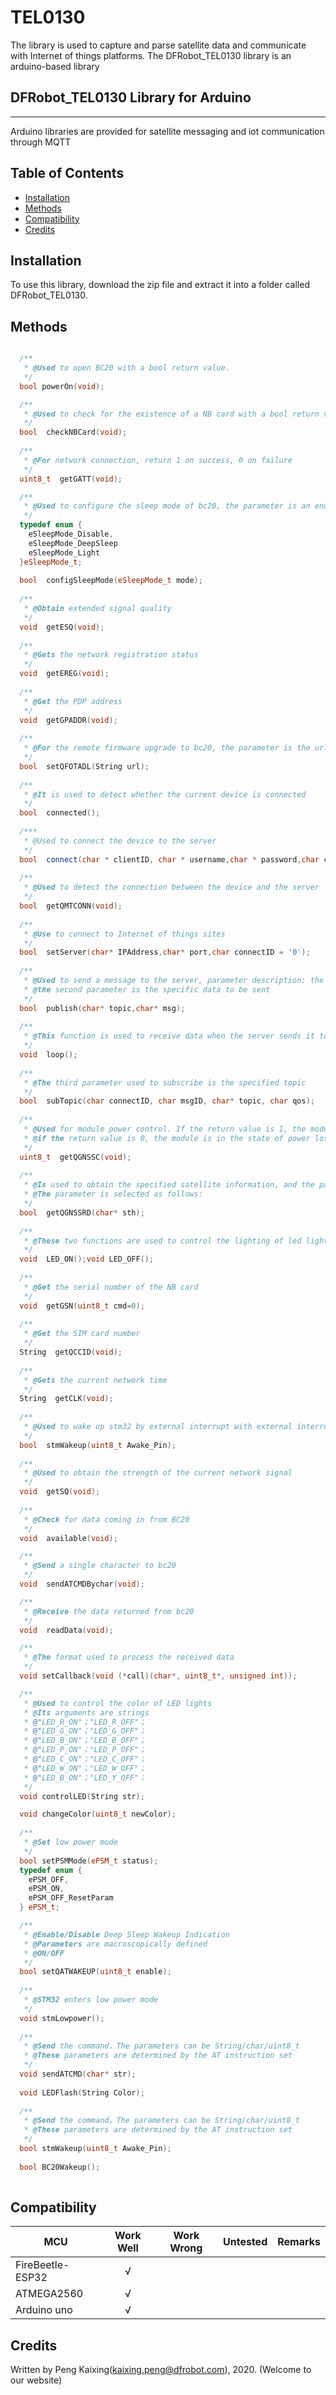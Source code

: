 # TEL0130
The library is used to capture and parse satellite data and communicate with Internet of things platforms.
The DFRobot_TEL0130 library is an arduino-based library

## DFRobot_TEL0130 Library for Arduino
---------------------------------------------------------
Arduino libraries are provided for satellite messaging and iot communication through MQTT

## Table of Contents

* [Installation](#installation)
* [Methods](#methods)
* [Compatibility](#compatibility)
* [Credits](#credits)

<snippet>
<content>

## Installation

To use this library, download the zip file and extract it into a folder called DFRobot_TEL0130.

## Methods

```C++

  /**
   * @Used to open BC20 with a bool return value.  
   */  
  bool powerOn(void);  

  /**
   * @Used to check for the existence of a NB card with a bool return value
   */  
  bool  checkNBCard(void);
  
  /**
   * @For network connection, return 1 on success, 0 on failure
   */  
  uint8_t  getGATT(void);

  /**
   * @Used to configure the sleep mode of bc20, the parameter is an enumeration type  
   */
  typedef enum {
    eSleepMode_Disable,   
    eSleepMode_DeepSleep  
    eSleepMode_Light   
  }eSleepMode_t;
  
  bool  configSleepMode(eSleepMode_t mode);
  
  /**
   * @Obtain extended signal quality   
   */  
  void  getESQ(void);
  
  /**
   * @Gets the network registration status  
   */  
  void  getEREG(void);
  
  /**
   * @Get the PDP address
   */
  void  getGPADDR(void);
  
  /**
   * @For the remote firmware upgrade to bc20, the parameter is the url for the upgrade
   */
  bool  setQFOTADL(String url);
  
  /**
   * @It is used to detect whether the current device is connected
   */
  bool  connected();
  
  /***
   * @Used to connect the device to the server
   */
  bool  connect(char * clientID, char * username,char * password,char connectID ='0');
  
  /**
   * @Used to detect the connection between the device and the server
   */
  bool  getQMTCONN(void);
  
  /**
   * @Use to connect to Internet of things sites
   */
  bool  setServer(char* IPAddress,char* port,char connectID = '0');
  
  /**
   * @Used to send a message to the server, parameter description: the first parameter is used to specify the topic,   
   * @the second parameter is the specific data to be sent
   */
  bool  publish(char* topic,char* msg);
  
  /**
   * @This function is used to receive data when the server sends it to subscribers
   */
  void  loop();
  
  /**
   * @The third parameter used to subscribe is the specified topic
   */
  bool  subTopic(char connectID, char msgID, char* topic, char qos);
  
  /**
   * @Used for module power control. If the return value is 1, the module is in the state of power supply; 
   * @if the return value is 0, the module is in the state of power loss    
   */
  uint8_t  getQGNSSC(void);
  
  /**
   * @Is used to obtain the specified satellite information, and the parameter is used to specify the type of information to be obtained. 
   * @The parameter is selected as follows:
   */
  bool  getQGNSSRD(char* sth);
  
  /**
   * @These two functions are used to control the lighting of led lights
   */
  void  LED_ON();void LED_OFF();
  
  /**
   * @Get the serial number of the NB card
   */
  void  getGSN(uint8_t cmd=0);
  
  /**
   * @Get the SIM card number
   */
  String  getQCCID(void);
  
  /**
   * @Gets the current network time
   */
  String  getCLK(void);
  
  /**
   * @Used to wake up stm32 by external interrupt with external interrupt pin for output signal
   */
  bool  stmWakeup(uint8_t Awake_Pin);
  
  /**
   * @Used to obtain the strength of the current network signal
   */
  void  getSQ(void);
  
  /**
   * @Check for data coming in from BC20
   */
  void  available(void);

  /**
   * @Send a single character to bc20
   */
  void  sendATCMDBychar(void);

  /**
   * @Receive the data returned from bc20
   */
  void  readData(void);

  /**
   * @The format used to process the received data
   */
  void setCallback(void (*call)(char*, uint8_t*, unsigned int));

  /**
   * @Used to control the color of LED lights
   * @Its arguments are strings
   * @"LED_R_ON"；"LED_R_OFF"；
   * @"LED_G_ON"；"LED_G_OFF"；
   * @"LED_B_ON"；"LED_B_OFF"；
   * @"LED_P_ON"；"LED_P_OFF"；
   * @"LED_C_ON"；"LED_C_OFF"；
   * @"LED_W_ON"；"LED_W_OFF"；
   * @"LED_B_ON"；"LED_Y_OFF"；
   */
  void controlLED(String str);

  void changeColor(uint8_t newColor);
  
  /**
   * @Set low power mode
   */ 
  bool setPSMMode(ePSM_t status);
  typedef enum {
    ePSM_OFF,
    ePSM_ON,
    ePSM_OFF_ResetParam
  } ePSM_t; 

  /**
   * @Enable/Disable Deep Sleep Wakeup Indication
   * @Parameters are macroscopically defined
   * @ON/OFF
   */ 
  bool setQATWAKEUP(uint8_t enable);
  
  /**
   * @STM32 enters low power mode
   */
  void stmLowpower();
  
  /**
   * @Send the command，The parameters can be String/char/uint8_t
   * @These parameters are determined by the AT instruction set
   */
  void sendATCMD(char* str);
  
  void LEDFlash(String Color);
  
  /**
   * @Send the command，The parameters can be String/char/uint8_t
   * @These parameters are determined by the AT instruction set
   */
  bool stmWakeup(uint8_t Awake_Pin);
  
  bool BC20Wakeup();
  
```  

## Compatibility  

MCU                | Work Well | Work Wrong | Untested  | Remarks
------------------ | :----------: | :----------: | :---------: | -----
FireBeetle-ESP32  |      √       |             |            | 
ATMEGA2560  |      √       |             |            | 
Arduino uno |       √      |             |            | 
  
## Credits
Written by Peng Kaixing(kaixing.peng@dfrobot.com), 2020. (Welcome to our website)
